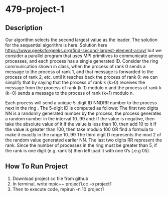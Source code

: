 # 479-project-1

## Description
Our algorithm selects the second largest value as the leader. The solution for the sequential algorithm is here: Solution here https://www.geeksforgeeks.org/find-second-largest-element-array/ but we consider a parallel program that uses MPI primitives to communicate among processes, and each process has a single generated ID.
Consider the ring communication shown in class, when the process of rank 0 sends a message to the process of rank 1, and that message is forwarded to the process of rank 2, etc. until it reaches back the process of rank 0: we can simplify that by saying that
the process of rank k (k>0) receives the message from the process of rank (k-1) modulo n and 
the process of rank k (k=0) sends a message to the process of rank (k+1) modulo n.

Each process will send a unique 5-digit ID NNDRR number to the process next in the ring . The 5-digit ID is computed as follows:
The first two digits NN is a randomly generated number by the process; the process generates a random number in the interval 10..99 and:
If the value is negative, then take the absolute value of it
If the value is less than 10, then add 10 to it
If the value is greater than 100, then take modulo 100
OR find a formula to make it exactly in the range 10..99
The third digit D represents the mod 2 of the random value generated earlier NN.
The last two digits RR represent the rank. Since the number of processes in the ring must be greater than 5, if the rank is one digit (e.g. rank 5) then left-pad it with one 0’s (.e.g 05).



## How To Run Project
1. Download project.cc file from github
2. In terminal, write mpic++ project1.cc -o project1
3. Then to execute code, mpirun -n 10<no of processor> project1

